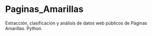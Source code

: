 # Paginas_Amarillas
Extracción, clasificación y análisis de datos web públicos de Páginas Amarillas. Python.
